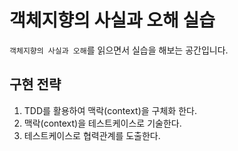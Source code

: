 # 객체지향의 사실과 오해 실습

`객체지향의 사실과 오해`를 읽으면서 실습을 해보는 공간입니다.

## 구현 전략

1. TDD를 활용하여 맥락(context)을 구체화 한다.
2. 맥락(context)을 테스트케이스로 기술한다.
3. 테스트케이스로 협력관계를 도출한다.
